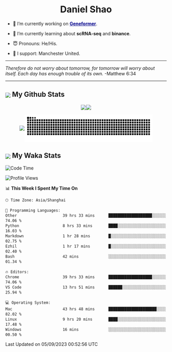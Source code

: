 

<h1 align="center">Daniel Shao</h1>

- 🐒 I’m currently working on <strong><a href="https://huggingface.co/ctheodoris/Geneformer" style="color: darkblue">Geneformer</a></strong>.

- 🥹 I’m currently learning about **scRNA-seq** and **binance**.

- 😇 Pronouns: He/His.

- 🦧 I support: Manchester United.

---

<i> Therefore do not worry about tomorrow, for tomorrow will worry about itself. Each day has enough trouble of its own. </i> -Matthew 6:34

---

<h2><img src="https://emojis.slackmojis.com/emojis/images/1579216111/7550/pikachu_wave.gif?1579216111" align="center" width="28" /> My Github Stats</h2>

<p align="center"><img align="center" src = "https://github-readme-stats.vercel.app/api?username=super-dainiu&show_icons=true&count_private=true&theme=tokyonight&hide=issues&line_height=30" width="400px"><img align="center" src = "https://github-readme-streak-stats.herokuapp.com/?user=super-dainiu&theme=tokyonight" width="400px"></p>

<p align="center"><img align="center" width="400px" src="https://github-readme-stats.vercel.app/api/top-langs/?username=super-dainiu&layout=compact&theme=tokyonight&hide=html,tex,jupyter%20notebook"><img align="center" width="400px" src="https://github.com/super-dainiu/super-dainiu/blob/output/github-contribution-grid-snake.svg"></p>

<h2><img src="https://emojis.slackmojis.com/emojis/images/1579216111/7550/pikachu_wave.gif?1579216111" align="center" width="28" /> My Waka Stats</h2>

<!--START_SECTION:waka-->
![Code Time](http://img.shields.io/badge/Code%20Time-382%20hrs%2018%20mins-blue)

![Profile Views](http://img.shields.io/badge/Profile%20Views-35-blue)

📊 **This Week I Spent My Time On** 

```text
🕑︎ Time Zone: Asia/Shanghai

💬 Programming Languages: 
Other                    39 hrs 33 mins      ███████████████████░░░░░░   74.06 % 
Python                   8 hrs 33 mins       ████░░░░░░░░░░░░░░░░░░░░░   16.03 % 
Markdown                 1 hr 28 mins        █░░░░░░░░░░░░░░░░░░░░░░░░   02.75 % 
Ezhil                    1 hr 17 mins        █░░░░░░░░░░░░░░░░░░░░░░░░   02.40 % 
Bash                     42 mins             ░░░░░░░░░░░░░░░░░░░░░░░░░   01.34 % 

🔥 Editors: 
Chrome                   39 hrs 33 mins      ███████████████████░░░░░░   74.06 % 
VS Code                  13 hrs 51 mins      ██████░░░░░░░░░░░░░░░░░░░   25.94 % 

💻 Operating System: 
Mac                      43 hrs 48 mins      █████████████████████░░░░   82.02 % 
Linux                    9 hrs 20 mins       ████░░░░░░░░░░░░░░░░░░░░░   17.48 % 
Windows                  16 mins             ░░░░░░░░░░░░░░░░░░░░░░░░░   00.50 % 
```


 Last Updated on 05/09/2023 00:52:56 UTC
<!--END_SECTION:waka-->
